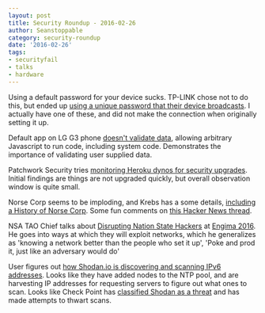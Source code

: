 ```yaml
---
layout: post
title: Security Roundup - 2016-02-26
author: Seanstoppable
category: security-roundup
date: '2016-02-26'
tags:
- securityfail
- talks
- hardware
---
```


Using a default password for your device sucks. TP-LINK chose not to do this, 
but ended up [using a unique password that their device 
broadcasts](http://hackaday.com/2016/01/27/tp-links-wifi-defaults-to-worst-unique-passwords-ever/). 
I actually have one of these, and did not make the connection when originally 
setting it up.

Default app on LG G3 phone [doesn't validate 
data](https://threatpost.com/data-theft-hole-identified-in-lg-g3-smartphones/116079/), 
allowing arbitrary Javascript to run code, including system code. Demonstrates 
the importance of validating user supplied data.

Patchwork Security tries [monitoring Heroku dynos for security 
upgrades](https://patchworksecurity.com/blog/). Initial findings are things are 
not upgraded quickly, but overall observation window is quite small.

Norse Corp seems to be imploding, and Krebs has a some details, [including a 
History of Norse Corp](http://krebsonsecurity.com/2016/01/sources-security-firm-norse-corp-imploding/). 
Some fun comments on [this Hacker News thread](https://news.ycombinator.com/item?id=11002616).

NSA TAO Chief talks about [Disrupting Nation State 
Hackers](https://www.youtube.com/watch?v=bDJb8WOJYdA) at 
[Engima 2016](https://www.usenix.org/conference/enigma2016). He goes into ways 
at which they will exploit networks, which he generalizes as 'knowing a network 
better than the people who set it up', 'Poke and prod it, just like an adversary 
would do'

User figures out [how Shodan.io is discovering and scanning IPv6 
addresses](http://netpatterns.blogspot.de/2016/01/the-rising-sophistication-of-network.html).
Looks like they have added nodes to the NTP pool, and are harvesting IP 
addresses for requesting servers to figure out what ones to scan. Looks like 
Check Point has [classified Shodan as a 
threat](http://blog.checkpoint.com/2016/01/04/check-point-threat-alert-shodan/) 
and has made attempts to thwart scans.

